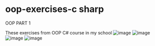 # oop-exercises-c sharp
OOP PART 1 

These exercises from OOP C# course in my school
![image](https://user-images.githubusercontent.com/66561370/189664217-fa3d5b77-c5bf-441a-8aa0-017c211cc2b4.png)
![image](https://user-images.githubusercontent.com/66561370/189664251-5b13a1d6-e867-40a7-9ab6-638de0e09ac2.png)
![image](https://user-images.githubusercontent.com/66561370/189664289-7a2cd810-1011-457d-b7aa-96f93f9f04f5.png)
![image](https://user-images.githubusercontent.com/66561370/189664332-30fcb9cc-b003-43af-a485-0406cedf987b.png)

